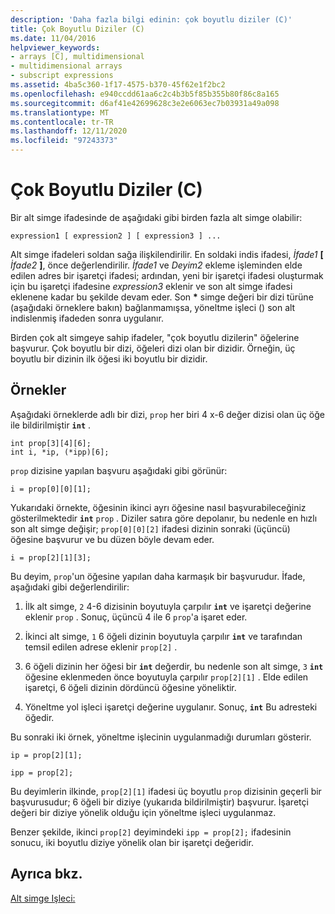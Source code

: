 ```yaml
---
description: 'Daha fazla bilgi edinin: çok boyutlu diziler (C)'
title: Çok Boyutlu Diziler (C)
ms.date: 11/04/2016
helpviewer_keywords:
- arrays [C], multidimensional
- multidimensional arrays
- subscript expressions
ms.assetid: 4ba5c360-1f17-4575-b370-45f62e1f2bc2
ms.openlocfilehash: e940ccdd61aa6c2c4b3b5f85b355b80f86c8a165
ms.sourcegitcommit: d6af41e42699628c3e2e6063ec7b03931a49a098
ms.translationtype: MT
ms.contentlocale: tr-TR
ms.lasthandoff: 12/11/2020
ms.locfileid: "97243373"
---
```

# <a name="multidimensional-arrays-c"></a>Çok Boyutlu Diziler (C)

Bir alt simge ifadesinde de aşağıdaki gibi birden fazla alt simge olabilir:

```
expression1 [ expression2 ] [ expression3 ] ...
```

Alt simge ifadeleri soldan sağa ilişkilendirilir. En soldaki indis ifadesi, *İfade1* **[** *İfade2* **]**, önce değerlendirilir. *İfade1* ve *Deyim2* ekleme işleminden elde edilen adres bir işaretçi ifadesi; ardından, yeni bir işaretçi ifadesi oluşturmak için bu işaretçi ifadesine *expression3* eklenir ve son alt simge ifadesi eklenene kadar bu şekilde devam eder. Son <strong>\*</strong> simge değeri bir dizi türüne (aşağıdaki örneklere bakın) bağlanmamışsa, yöneltme işleci () son alt indislenmiş ifadeden sonra uygulanır.

Birden çok alt simgeye sahip ifadeler, "çok boyutlu dizilerin" öğelerine başvurur. Çok boyutlu bir dizi, öğeleri dizi olan bir dizidir. Örneğin, üç boyutlu bir dizinin ilk öğesi iki boyutlu bir dizidir.

## <a name="examples"></a>Örnekler

Aşağıdaki örneklerde adlı bir dizi, `prop` her biri 4 x-6 değer dizisi olan üç öğe ile bildirilmiştir **`int`** .

```
int prop[3][4][6];
int i, *ip, (*ipp)[6];
```

`prop` dizisine yapılan başvuru aşağıdaki gibi görünür:

```
i = prop[0][0][1];
```

Yukarıdaki örnekte, öğesinin ikinci ayrı öğesine nasıl başvurabileceğiniz gösterilmektedir **`int`** `prop` . Diziler satıra göre depolanır, bu nedenle en hızlı son alt simge değişir; `prop[0][0][2]` ifadesi dizinin sonraki (üçüncü) öğesine başvurur ve bu düzen böyle devam eder.

```
i = prop[2][1][3];
```

Bu deyim, `prop`'un öğesine yapılan daha karmaşık bir başvurudur. İfade, aşağıdaki gibi değerlendirilir:

1. İlk alt simge, `2` 4-6 dizisinin boyutuyla çarpılır **`int`** ve işaretçi değerine eklenir `prop` . Sonuç, üçüncü 4 ile 6 `prop`'a işaret eder.

1. İkinci alt simge, `1` 6 öğeli dizinin boyutuyla çarpılır **`int`** ve tarafından temsil edilen adrese eklenir `prop[2]` .

1. 6 öğeli dizinin her öğesi bir **`int`** değerdir, bu nedenle son alt simge, `3` **`int`** öğesine eklenmeden önce boyutuyla çarpılır `prop[2][1]` . Elde edilen işaretçi, 6 öğeli dizinin dördüncü öğesine yöneliktir.

1. Yöneltme yol işleci işaretçi değerine uygulanır. Sonuç, **`int`** Bu adresteki öğedir.

Bu sonraki iki örnek, yöneltme işlecinin uygulanmadığı durumları gösterir.

```
ip = prop[2][1];

ipp = prop[2];
```

Bu deyimlerin ilkinde, `prop[2][1]` ifadesi üç boyutlu `prop` dizisinin geçerli bir başvurusudur; 6 öğeli bir diziye (yukarıda bildirilmiştir) başvurur. İşaretçi değeri bir diziye yönelik olduğu için yöneltme işleci uygulanmaz.

Benzer şekilde, ikinci `prop[2]` deyimindeki `ipp = prop[2];` ifadesinin sonucu, iki boyutlu diziye yönelik olan bir işaretçi değeridir.

## <a name="see-also"></a>Ayrıca bkz.

[Alt simge Işleci:](../cpp/subscript-operator.md)
